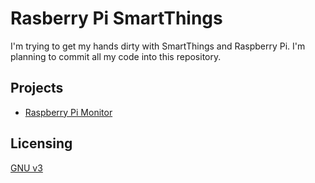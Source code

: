 # Rasberry Pi SmartThings

I'm trying to get my hands dirty with SmartThings and Raspberry Pi. I'm planning to commit all my code into this repository.

## Projects

* [Raspberry Pi Monitor](devicetypes/cl0udninja/raspberry-pi-monitor.src/README.md)

## Licensing

[GNU v3](https://www.gnu.org/licenses/gpl-3.0.en.html)
